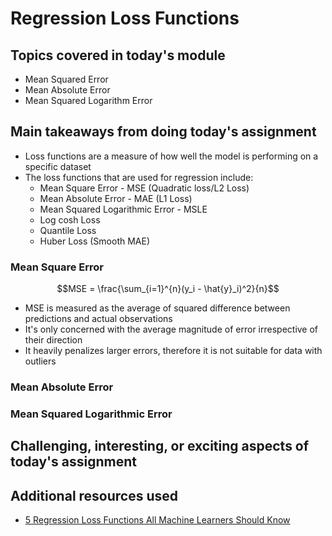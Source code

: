 # Regression Loss Functions

## Topics covered in today's module
* Mean Squared Error
* Mean Absolute Error
* Mean Squared Logarithm Error

## Main takeaways from doing today's assignment
- Loss functions are a measure of how well the model is performing on a specific dataset
- The loss functions that are used for regression include:
  - Mean Square Error - MSE (Quadratic loss/L2 Loss)
  - Mean Absolute Error - MAE (L1 Loss)
  - Mean Squared Logarithmic Error - MSLE 
  - Log cosh Loss
  - Quantile Loss
  - Huber Loss (Smooth MAE)

### Mean Square Error
$$MSE = \frac{\sum_{i=1}^{n}(y_i - \hat{y}_i)^2}{n}$$

- MSE is measured as the average of squared difference between predictions and actual observations
- It's only concerned with the average magnitude of error irrespective of their direction
- It heavily penalizes larger errors, therefore it is not suitable for data with outliers

### Mean Absolute Error

### Mean Squared Logarithmic Error

## Challenging, interesting, or exciting aspects of today's assignment
<To be filled>

## Additional resources used 
- [5 Regression Loss Functions All Machine Learners Should Know](https://heartbeat.comet.ml/5-regression-loss-functions-all-machine-learners-should-know-4fb140e9d4b0)
